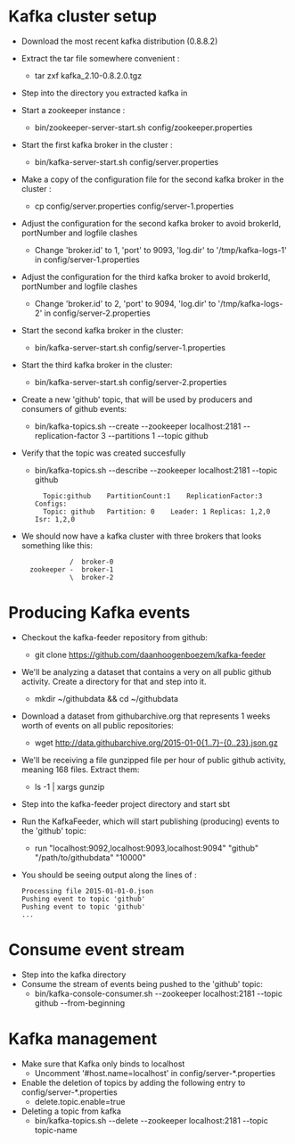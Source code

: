 # Kafka cluster setup
- Download the most recent kafka distribution (0.8.8.2)
- Extract the tar file somewhere convenient :
	- tar zxf kafka_2.10-0.8.2.0.tgz
- Step into the directory you extracted kafka in
- Start a zookeeper instance :
	- bin/zookeeper-server-start.sh config/zookeeper.properties
- Start the first kafka broker in the cluster :
	- bin/kafka-server-start.sh config/server.properties
- Make a copy of the configuration file for the second kafka broker in the cluster :
	- cp config/server.properties config/server-1.properties
- Adjust the configuration for the second kafka broker to avoid brokerId, portNumber and logfile clashes
	- Change 'broker.id' to 1, 'port' to 9093, 'log.dir' to '/tmp/kafka-logs-1' in config/server-1.properties
- Adjust the configuration for the third kafka broker to avoid brokerId, portNumber and logfile clashes
	- Change 'broker.id' to 2, 'port' to 9094, 'log.dir' to '/tmp/kafka-logs-2' in config/server-2.properties
- Start the second kafka broker in the cluster:
	- bin/kafka-server-start.sh config/server-1.properties
- Start the third kafka broker in the cluster:
	- bin/kafka-server-start.sh config/server-2.properties
- Create a new 'github' topic, that will be used by producers and consumers of github events:
	- bin/kafka-topics.sh --create --zookeeper localhost:2181 --replication-factor 3 --partitions 1 --topic github
- Verify that the topic was created succesfully
	- bin/kafka-topics.sh --describe --zookeeper localhost:2181 --topic github
	
        	Topic:github	PartitionCount:1	ReplicationFactor:3 Configs:
			Topic: github	Partition: 0	Leader: 1 Replicas: 1,2,0	Isr: 1,2,0
			
- We should now have a kafka cluster with three brokers that looks something like this:

                  /  broker-0
        zookeeper -  broker-1
                  \  broker-2
                

# Producing Kafka events
- Checkout the kafka-feeder repository from github:
	- git clone https://github.com/daanhoogenboezem/kafka-feeder
- We'll be analyzing a dataset that contains a very on all public github activity. Create a directory for that and step into it.
	- mkdir ~/githubdata && cd ~/githubdata
- Download a dataset from githubarchive.org that represents 1 weeks worth of events on all public repositories:
	- wget http://data.githubarchive.org/2015-01-0{1..7}-{0..23}.json.gz
- We'll be receiving a file gunzipped file per hour of public github activity, meaning 168 files. Extract them:
	- ls -1 | xargs gunzip
- Step into the kafka-feeder project directory and start sbt
- Run the KafkaFeeder, which will start publishing (producing) events to the 'github' topic:
	- run "localhost:9092,localhost:9093,localhost:9094" "github" "/path/to/githubdata" "10000"
- You should be seeing output along the lines of :

      Processing file 2015-01-01-0.json
      Pushing event to topic 'github'
      Pushing event to topic 'github'
      ...      

# Consume event stream
- Step into the kafka directory
- Consume the stream of events being pushed to the 'github' topic:
	- bin/kafka-console-consumer.sh --zookeeper localhost:2181 --topic github --from-beginning
	
# Kafka management
- Make sure that Kafka only binds to localhost
	- Uncomment '#host.name=localhost' in config/server-*.properties
- Enable the deletion of topics by adding the following entry to config/server-*.properties
	- delete.topic.enable=true
- Deleting a topic from kafka
	- bin/kafka-topics.sh --delete --zookeeper localhost:2181 --topic topic-name 
	
